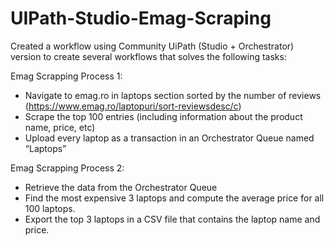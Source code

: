 # UIPath-Studio-Emag-Scraping

Created a workflow using Community UiPath (Studio + Orchestrator) version to create several workflows that solves the following tasks:

Emag Scrapping Process 1:
- Navigate to emag.ro in laptops section sorted by the number of reviews (https://www.emag.ro/laptopuri/sort-reviewsdesc/c)
- Scrape the top 100 entries (including information about the product name, price, etc)
- Upload every laptop as a transaction in an Orchestrator Queue named “Laptops”

Emag Scrapping Process 2:
- Retrieve the data from the Orchestrator Queue
- Find the most expensive 3 laptops and compute the average price for all 100 laptops.
- Export the top 3 laptops in a CSV file that contains the laptop name and price.
